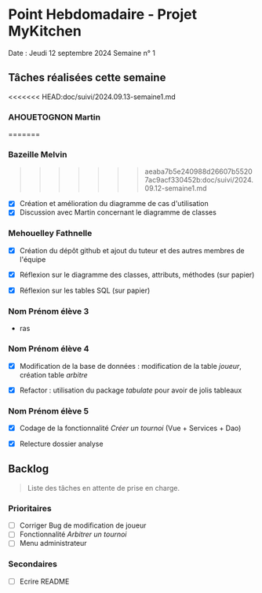 # Point Hebdomadaire - Projet MyKitchen

Date : Jeudi 12 septembre 2024
Semaine n° 1

## Tâches réalisées cette semaine

<<<<<<< HEAD:doc/suivi/2024.09.13-semaine1.md
### AHOUETOGNON Martin
=======
### Bazeille Melvin
>>>>>>> aeaba7b5e240988d26607b55207ac9acf330452b:doc/suivi/2024.09.12-semaine1.md

- [x] Création et amélioration du diagramme de cas d'utilisation
- [x] Discussion avec Martin concernant le diagramme de classes

### Mehouelley Fathnelle

- [x] Création du dépôt github et ajout du tuteur et des autres membres de l'équipe
- [x] Réflexion sur le diagramme des classes, attributs, méthodes (sur papier)
- [x] Réflexion sur les tables SQL (sur papier)



### Nom Prénom élève 3

- ras

### Nom Prénom élève 4

- [x] Modification de la base de données : modification de la table *joueur*, création table *arbitre*
- [x] Refactor : utilisation du package *tabulate* pour avoir de jolis tableaux


### Nom Prénom élève 5

- [x] Codage de la fonctionnalité *Créer un tournoi* (Vue + Services + Dao)
- [x] Relecture dossier analyse


## Backlog

> Liste des tâches en attente de prise en charge.

### Prioritaires

- [ ] Corriger Bug de modification de joueur
- [ ] Fonctionnalité *Arbitrer un tournoi*
- [ ] Menu administrateur

### Secondaires

- [ ] Ecrire README
